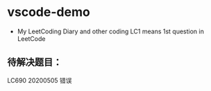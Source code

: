 # vscode-demo
- My LeetCoding Diary and other coding
LC1 means 1st question in LeetCode

## 待解决题目：
LC690 20200505 错误
